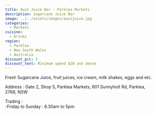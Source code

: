 ```yaml
---
title: Auzz Juice Bar - Parklea Markets
description: Sugarcane Juice Bar
image: ../../assets/images/auzzjuice.jpg
categories:
  - Markets
cuisine:
  - Drinks
region:
  - Parklea
  - New South Wales
  - Australia
discount_pct: 5
discount_text: Minimum spend $20 and above
---
```

Fresh Sugarcane Juice, fruit juices, ice cream, milk shakes, eggs and etc.

Address : Gate 2, Shop 5, Parklea Markets, 601 Sunnyholt Rd, Parklea, 2768, NSW

Trading : \
-Friday to Sunday : 8.30am to 5pm

